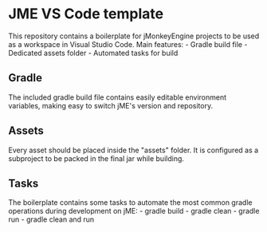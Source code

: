 # JME VS Code template

This repository contains a boilerplate for jMonkeyEngine projects to be used as a workspace in Visual Studio Code.
Main features:
    - Gradle build file
    - Dedicated assets folder
    - Automated tasks for build

## Gradle

The included gradle build file contains easily editable environment variables, making easy to switch jME's version and repository.

## Assets

Every asset should be placed inside the "assets" folder. It is configured as a subproject to be packed in the final jar while building. 

## Tasks

The boilerplate contains some tasks to automate the most common gradle operations during development on jME:
    - gradle build
    - gradle clean
    - gradle run
    - gradle clean and run